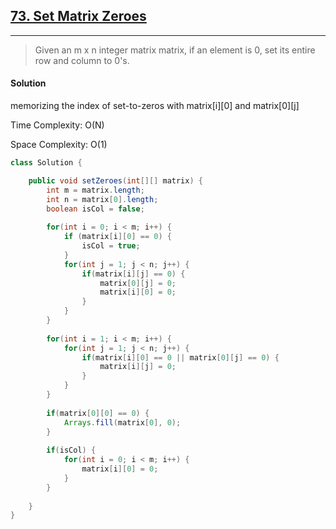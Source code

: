 ## [73. Set Matrix Zeroes](https://leetcode.com/problems/set-matrix-zeroes/)

---

> Given an m x n integer matrix matrix, if an element is 0, set its entire row and column to 0's.

#### Solution

memorizing the index of set-to-zeros with matrix[i][0] and matrix[0][j]

Time Complexity: O(N)

Space Complexity: O(1)

```java
class Solution {

    public void setZeroes(int[][] matrix) {
        int m = matrix.length;
        int n = matrix[0].length;
        boolean isCol = false;
        
        for(int i = 0; i < m; i++) {
            if (matrix[i][0] == 0) {
                isCol = true;
            }
            for(int j = 1; j < n; j++) {
                if(matrix[i][j] == 0) {
                    matrix[0][j] = 0;
                    matrix[i][0] = 0;
                }
            }
        }
        
        for(int i = 1; i < m; i++) {
            for(int j = 1; j < n; j++) {
                if(matrix[i][0] == 0 || matrix[0][j] == 0) {
                    matrix[i][j] = 0;
                }
            }
        }
        
        if(matrix[0][0] == 0) {
            Arrays.fill(matrix[0], 0);
        }
        
        if(isCol) {
            for(int i = 0; i < m; i++) {
                matrix[i][0] = 0;
            }
        }
        
    }
}
```